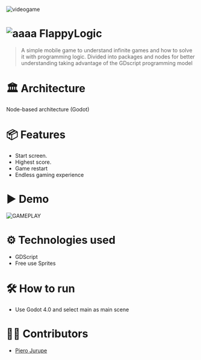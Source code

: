 ![videogame](https://github.com/user-attachments/assets/166427a8-66cf-41e3-8e9e-d716a3203f3c)
# ![aaaa](https://github.com/user-attachments/assets/c2fe82bc-5f1f-4837-8367-944b5a5e4f60) FlappyLogic
> A simple mobile game to understand infinite games and how to solve it with programming logic. 
> Divided into packages and nodes for better understanding taking advantage of the GDscript programming model
# 🏛 Architecture
Node-based architecture (Godot)

# 📦 Features
* Start screen.
* Highest score.
* Game restart
* Endless gaming experience

# ▶ Demo
![GAMEPLAY](https://github.com/user-attachments/assets/5928e480-7135-44f5-adb6-55a639c0ae30)

# ⚙ Technologies used
* GDScript
* Free use Sprites 

# 🛠 How to run
* Use Godot 4.0 and select main as main scene 

# 👷‍♀️ Contributors
* [Piero Jurupe](https://github.com/PieroJurupe)
    

